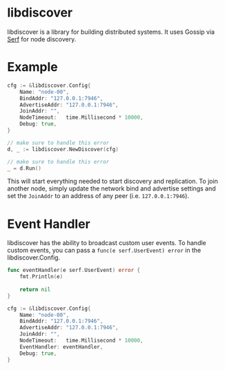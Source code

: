 # libdiscover
libdiscover is a library for building distributed systems.  It uses Gossip via 
[Serf](https://serfdom.io/) for node discovery.

# Example

```go
cfg := &libdiscover.Config{
    Name: "node-00",
    BindAddr: "127.0.0.1:7946",
    AdvertiseAddr: "127.0.0.1:7946",
    JoinAddr: "",
    NodeTimeout:   time.Millisecond * 10000,
    Debug: true,
}

// make sure to handle this error
d, _ := libdiscover.NewDiscover(cfg)

// make sure to handle this error
_ = d.Run()
```

This will start everything needed to start discovery and replication.  To
join another node, simply update the network bind and advertise settings
and set the `JoinAddr` to an address of any peer (i.e. `127.0.0.1:7946`).

# Event Handler
libdiscover has the ability to broadcast custom user events.  To handle custom
events, you can pass a `func(e serf.UserEvent) error` in the
libdiscover.Config.

```go
func eventHandler(e serf.UserEvent) error {
    fmt.Println(e)
    
    return nil
}

cfg := &libdiscover.Config{
    Name: "node-00",
    BindAddr: "127.0.0.1:7946",
    AdvertiseAddr: "127.0.0.1:7946",
    JoinAddr: "",
    NodeTimeout:   time.Millisecond * 10000,
    EventHandler: eventHandler,
    Debug: true,
}
```
